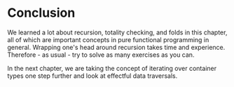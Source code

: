 # Conclusion

We learned a lot about recursion, totality checking, and folds in this chapter, all of which are important concepts in pure functional programming in general. Wrapping one's head around recursion takes time and experience. Therefore - as usual - try to solve as many exercises as you can.

In the next chapter, we are taking the concept of iterating over container types one step further and look at effectful data traversals.
